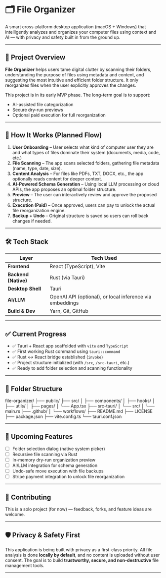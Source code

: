 # 🗂️ File Organizer

A smart cross-platform desktop application (macOS + Windows) that intelligently analyzes and organizes your computer files using context and AI — with privacy and safety built in from the ground up.

---

## 🚀 Project Overview

**File Organizer** helps users tame digital clutter by scanning their folders, understanding the purpose of files using metadata and content, and suggesting the most intuitive and efficient folder structure. It only reorganizes files when the user explicitly approves the changes.

This project is in its early MVP phase. The long-term goal is to support:

- AI-assisted file categorization
- Secure dry-run previews
- Optional paid execution for full reorganization

---

## 🧠 How It Works (Planned Flow)

1. **User Onboarding** – User selects what kind of computer user they are and what types of files dominate their system (documents, media, code, etc.)
2. **File Scanning** – The app scans selected folders, gathering file metadata (name, type, date, size).
3. **Content Analysis** – For files like PDFs, TXT, DOCX, etc., the app optionally reads content for deeper context.
4. **AI-Powered Schema Generation** – Using local LLM processing or cloud APIs, the app proposes an optimal folder structure.
5. **Preview** – The user can interactively review and approve the proposed structure.
6. **Execution (Paid)** – Once approved, users can pay to unlock the actual file reorganization engine.
7. **Backup + Undo** – Original structure is saved so users can roll back changes if needed.

---

## 🛠 Tech Stack

| Layer                | Tech Used                                                |
| -------------------- | -------------------------------------------------------- |
| **Frontend**         | React (TypeScript), Vite                                 |
| **Backend (Native)** | Rust (via Tauri)                                         |
| **Desktop Shell**    | Tauri                                                    |
| **AI/LLM**           | OpenAI API (optional), or local inference via embeddings |
| **Build & Dev**      | Yarn, Git, GitHub                                        |

---

## ✅ Current Progress

- ✅ Tauri + React app scaffolded with `vite` and `TypeScript`
- ✅ First working Rust command using `tauri::command`
- ✅ Rust ↔ React bridge established (`invoke`)
- ✅ Project structure initialized (with `/src`, `/src-tauri`, etc.)
- ✅ Ready to add folder selection and scanning functionality

---

## 📁 Folder Structure

file-organizer/ ├── public/ ├── src/ │ ├── components/ │ ├── hooks/ │ ├── utils/ │ ├── pages/ │ └── App.tsx ├── src-tauri/ │ └── src/ │ └── main.rs ├── .github/ │ └── workflows/ ├── README.md ├── LICENSE ├── package.json ├── vite.config.ts └── tauri.conf.json

---

## 📌 Upcoming Features

- [ ] Folder selection dialog (native system picker)
- [ ] Recursive file scanning via Rust
- [ ] In-memory dry-run organization preview
- [ ] AI/LLM integration for schema generation
- [ ] Undo-safe move execution with file backups
- [ ] Stripe payment integration to unlock file reorganization

---

## 🤝 Contributing

This is a solo project (for now) — feedback, forks, and feature ideas are welcome.

---

## 🛡️ Privacy & Safety First

This application is being built with privacy as a first-class priority. All file analysis is done **locally by default**, and no content is uploaded without user consent. The goal is to build **trustworthy, secure, and non-destructive** file management tools.

---

<!-- ## 📄 License

MIT License © 2025 Jonathan Essis -->
